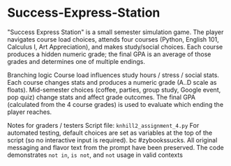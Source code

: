 # Success-Express-Station

"Success Express Station" is a small semester simulation game. The player navigates course load choices, attends four courses (Python, English 101, Calculus I, Art Appreciation), and makes study/social choices. Each course produces a hidden numeric grade; the final GPA is an average of those grades and determines one of multiple endings.

Branching logic
Course load influences study hours / stress / social stats.
Each course changes stats and produces a numeric grade (A..D scale as floats).
Mid-semester choices (coffee, parties, group study, Google event, pop quiz) change stats and affect grade outcomes.
The final GPA (calculated from the 4 course grades) is used to evaluate which ending the player reaches.

  Notes for graders / testers
  Script file: `knhill2_assignment_4.py`
  For automated testing, default choices are set as variables at the top of the script (so no interactive input is required). 
  bc #zybookssucks. 
  All original messaging and flavor text from the prompt have been preserved.
  The code demonstrates `not in`, `is not`, and `not` usage in valid contexts
